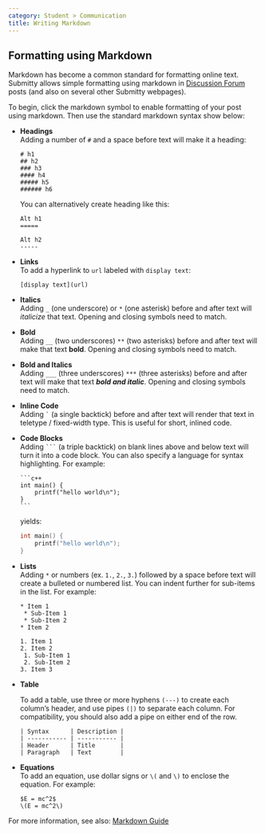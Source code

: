 ```yaml
---
category: Student > Communication
title: Writing Markdown
---
```



## Formatting using Markdown

Markdown has become a common standard for formatting online text.
Submitty allows simple formatting using markdown in
[Discussion Forum](/student/communication/forum) posts
(and also on several other Submitty webpages).

To begin, click the markdown symbol to enable formatting of your post using markdown.
Then use the standard markdown syntax show below:

* **Headings**  
    Adding a number of `#` and a space before text will make it a heading:

    ```
    # h1
    ## h2
    ### h3
    #### h4
    ##### h5
    ###### h6
    ```

    You can alternatively create heading like this:

    ```
    Alt h1
    =====

    Alt h2
    -----
    ```

*  **Links**  
   To add a hyperlink to `url` labeled with `display text`:

   ```
   [display text](url)
   ```


*  **Italics**  
    Adding `_` (one underscore) or `*` (one asterisk) before and after text will _italicize_ that text. Opening
    and closing symbols need to match.


*  **Bold**  
    Adding `__` (two underscores) `**` (two asterisks) before and after text will make that text __bold__. Opening
    and closing symbols need to match.


*  **Bold and Italics**  
    Adding `___` (three underscores) `***` (three asterisks) before and after text will make that text ___bold and italic___.
    Opening and closing symbols need to match.


*  **Inline Code**  
    Adding `` ` `` (a single backtick) before and after text will render that text in
    teletype / fixed-width type.  This is useful for short, inlined code.


*  **Code Blocks**  
    Adding ```` ``` ```` (a triple backtick) on blank lines above and below
    text will turn it into a code block.  You can also specify a language for syntax highlighting. For example:

    ````
    ```c++
    int main() {
        printf("hello world\n");
    }
    ```
    ````
    yields:

    ```c++
    int main() {
        printf("hello world\n");
    }
    ```

*  **Lists**  
   Adding `*` or numbers (ex. `1.`, `2.`, `3.`) followed by a space before text
   will create a bulleted or numbered list. You can indent further for sub-items in the list. For example:  

   ``` 
   * Item 1
    * Sub-Item 1
    * Sub-Item 2
   * Item 2
   
   1. Item 1
   2. Item 2
    1. Sub-Item 1
    2. Sub-Item 2
   3. Item 3
   ```

* **Table**

    To add a table, use three or more hyphens `(---)` to create each column’s header, and use pipes `(|)` to separate each column. For compatibility, you should also add a pipe on either end of the row.

    ```
    | Syntax      | Description |
    | ----------- | ----------- |
    | Header      | Title       |
    | Paragraph   | Text        |

    ```

* **Equations**  
    To add an equation, use dollar signs or `\(` and `\)` to enclose the equation. For example:

    ```
    $E = mc^2$
    \(E = mc^2\)
    ```

For more information, see also: [Markdown Guide](https://www.markdownguide.org/)
